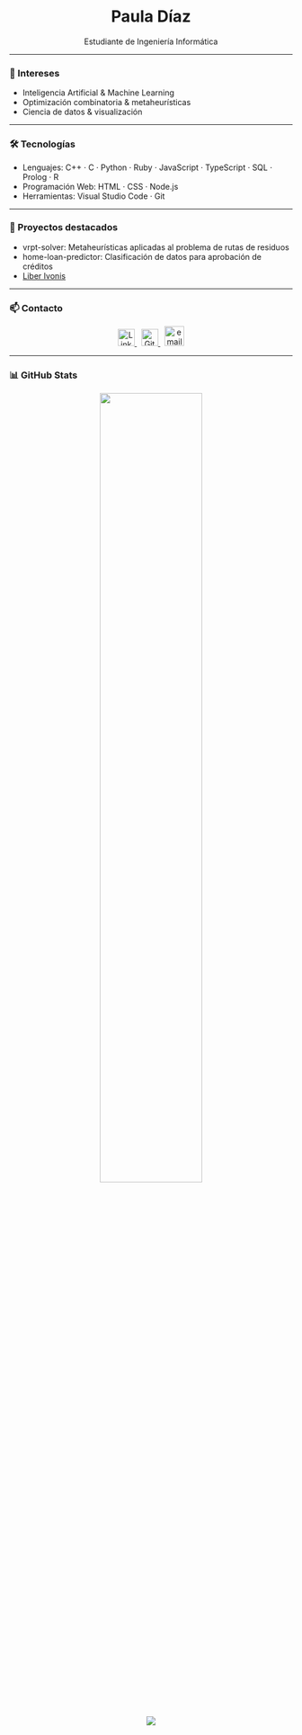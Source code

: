 <h1 align="center">Paula Díaz</h1>

<p align="center">
  Estudiante de Ingeniería Informática <br>
</p>

---

### 🧠 Intereses

- Inteligencia Artificial & Machine Learning
- Optimización combinatoria & metaheurísticas
- Ciencia de datos & visualización

---

### 🛠️ Tecnologías

- Lenguajes:   C++ · C · Python · Ruby · JavaScript · TypeScript · SQL · Prolog · R
- Programación Web: HTML · CSS · Node.js
- Herramientas: Visual Studio Code · Git

---

### 📌 Proyectos destacados
- vrpt-solver: Metaheurísticas aplicadas al problema de rutas de residuos
- home-loan-predictor: Clasificación de datos para aprobación de créditos
- [Liber Ivonis](https://github.com/jsosacs/Liber-Ivonis)

---

### 📫 Contacto

<p align="center">
  <a href="https://www.linkedin.com/in/paula-díaz-jorge-a93200376/" target="_blank">
    <img src="https://cdn.jsdelivr.net/gh/devicons/devicon/icons/linkedin/linkedin-original.svg" width="30" alt="LinkedIn" />
  </a>
  &nbsp;
  <a href="https://github.com/pauladiiaz" target="_blank">
    <img src="https://cdn.jsdelivr.net/gh/devicons/devicon/icons/github/github-original.svg" width="30" alt="GitHub" />
  </a>
  &nbsp;
  <a href="mailto:paudiazjorge@gmail.com">
    <img src="https://i.pinimg.com/1200x/6e/65/82/6e6582f60f32b27eb83603356b781a50.jpg" width="35" alt="email icon"/>
  </a>
</p>

---

### 📊 GitHub Stats

<p align="center">
  <img src="https://github-readme-streak-stats.herokuapp.com/?user=pauladiiaz&theme=rose_pine&hide_border=true" width="60%" />
</p>

<p align="center">
  <img src="https://i.pinimg.com/736x/e1/45/77/e14577691f4862de39cfa31b3c6d1b35.jpg">
</p>

